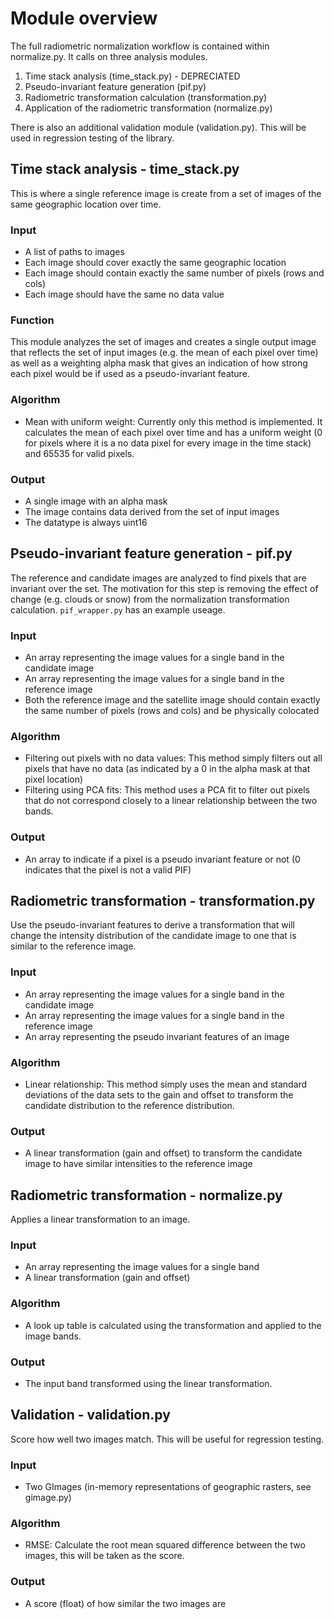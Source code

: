 # Module overview

The full radiometric normalization workflow is contained within normalize.py. It calls on three analysis modules. 

1. Time stack analysis (time_stack.py) - DEPRECIATED
2. Pseudo-invariant feature generation (pif.py)
3. Radiometric transformation calculation (transformation.py)
4. Application of the radiometric transformation (normalize.py)

There is also an additional validation module (validation.py). This will be used in regression testing of the library.

## Time stack analysis - time_stack.py

This is where a single reference image is create from a set of images of the same geographic location over time. 

### Input
* A list of paths to images
* Each image should cover exactly the same geographic location
* Each image should contain exactly the same number of pixels (rows and cols)
* Each image should have the same no data value

### Function

This module analyzes the set of images and creates a single output image that reflects the set of input images (e.g. the mean of each pixel over time) as well as a weighting alpha mask that gives an indication of how strong each pixel would be if used as a pseudo-invariant feature.

### Algorithm
* Mean with uniform weight: Currently only this method is implemented. It calculates the mean of each pixel over time and has a uniform weight (0 for pixels where it is a no data pixel for every image in the time stack) and 65535 for valid pixels. 

### Output
* A single image with an alpha mask
* The image contains data derived from the set of input images
* The datatype is always uint16

## Pseudo-invariant feature generation - pif.py

The reference and candidate images are analyzed to find pixels that are invariant over the set. The motivation for this step is removing the effect of change (e.g. clouds or snow) from the normalization transformation calculation. `pif_wrapper.py` has an example useage.

### Input
* An array representing the image values for a single band in the candidate image
* An array representing the image values for a single band in the reference image
* Both the reference image and the satellite image should contain exactly the same number of pixels (rows and cols) and be physically colocated

### Algorithm
* Filtering out pixels with no data values: This method simply filters out all pixels that have no data (as indicated by a 0 in the alpha mask at that pixel location)
* Filtering using PCA fits: This method uses a PCA fit to filter out pixels that do not correspond closely to a linear relationship between the two bands.

### Output
* An array to indicate if a pixel is a pseudo invariant feature or not (0 indicates that the pixel is not a valid PIF)

## Radiometric transformation - transformation.py

Use the pseudo-invariant features to derive a transformation that will change the intensity distribution of the candidate image to one that is similar to the reference image.

### Input
* An array representing the image values for a single band in the candidate image
* An array representing the image values for a single band in the reference image
* An array representing the pseudo invariant features of an image

### Algorithm
* Linear relationship: This method simply uses the mean and standard deviations of the data sets to the gain and offset to transform the candidate distribution to the reference distribution.

### Output
* A linear transformation (gain and offset) to transform the candidate image to have similar intensities to the reference image

## Radiometric transformation - normalize.py

Applies a linear transformation to an image.

### Input
* An array representing the image values for a single band
* A linear transformation (gain and offset)

### Algorithm
* A look up table is calculated using the transformation and applied to the image bands.

### Output
* The input band transformed using the linear transformation.

## Validation - validation.py

Score how well two images match. This will be useful for regression testing. 

### Input
* Two GImages (in-memory representations of geographic rasters, see gimage.py)

### Algorithm
* RMSE: Calculate the root mean squared difference between the two images, this will be taken as the score.

### Output
* A score (float) of how similar the two images are
